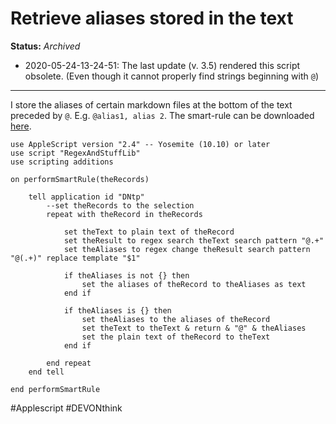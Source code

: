 # Retrieve aliases stored in the text
**Status:** *Archived*
- 2020-05-24-13-24-51: The last update (v. 3.5) rendered this script obsolete. (Even though it cannot properly find strings beginning with `@`)

---- 

I store the aliases of certain markdown files at the bottom of the text preceded by `@`. E.g. `@alias1, alias 2`. The smart-rule can be downloaded [here][1].

```applescript
use AppleScript version "2.4" -- Yosemite (10.10) or later
use script "RegexAndStuffLib"
use scripting additions

on performSmartRule(theRecords)
	
	tell application id "DNtp"
		--set theRecords to the selection
		repeat with theRecord in theRecords
			
			set theText to plain text of theRecord
			set theResult to regex search theText search pattern "@.+"
			set theAliases to regex change theResult search pattern "@(.+)" replace template "$1"
			
			if theAliases is not {} then
				set the aliases of theRecord to theAliases as text
			end if
			
			if theAliases is {} then
				set theAliases to the aliases of theRecord
				set theText to theText & return & "@" & theAliases
				set the plain text of theRecord to theText
			end if
			
		end repeat
	end tell
	
end performSmartRule

```

[1]:	https://bcdav.blot.im/DT3-Smart-rules

#Applescript #DEVONthink